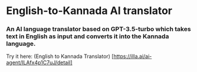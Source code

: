 # English-to-Kannada AI translator

### An AI language translator based on GPT-3.5-turbo which takes text in English as input and converts it into the Kannada language.

Try it here: (English to Kannada Translator) [https://illa.ai/ai-agent/ILAfx4p1C7uJ/detail]